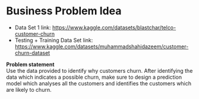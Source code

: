 # Business Problem Idea
- Data Set 1 link: https://www.kaggle.com/datasets/blastchar/telco-customer-churn
- Testing + Training Data Set link: https://www.kaggle.com/datasets/muhammadshahidazeem/customer-churn-dataset

**Problem statement** <br>
Use the data provided to identify why customers churn. After identifying the data which indicates a possible churn, make sure to design a prediction model which analyses all the customers and identifies the customers which are likely to churn.
